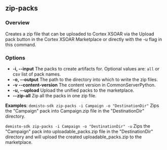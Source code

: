 ## zip-packs

### Overview

Creates a zip file that can be uploaded to Cortex XSOAR via the Upload pack button in the Cortex XSOAR Marketplace or directly with the -u flag in this command.

### Options
* **-i, --input**
  The packs to create artifacts for. Optional values are: `all` or csv list of pack names.
* **-o, --output**
  The path to the directory into which to write the zip files.
* **-v --content-version**
  The content version in CommonServerPython.
* **-u, --upload**
  Upload the unified packs to the marketplace.
* **--zip-all**
  Zip all the packs in one zip file.

**Examples**:
`demisto-sdk zip-packs -i Campaign -o "DestinationDir"`
Zips the "Campaign" pack into Campaign.zip file in the "DestinationDir" directory.

`demisto-sdk zip-packs -i Campaign -o "DestinationDir" -u`
Zips the "Campaign" pack into uploadable_packs.zip file in the "DestinationDir" directory
and will upload the created uploadable_packs.zip to the marketplace.
